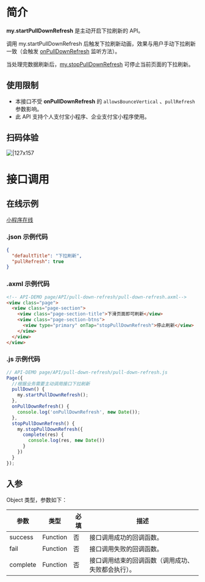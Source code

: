# 简介
**my.startPullDownRefresh** 是主动开启下拉刷新的 API。

调用 my.startPullDownRefresh 后触发下拉刷新动画，效果与用户手动下拉刷新一致（会触发 [onPullDownRefresh](https://opendocs.alipay.com/mini/api/wo21qk) 监听方法）。

当处理完数据刷新后，[my.stopPullDownRefresh](https://opendocs.alipay.com/mini/api/pmhkbb) 可停止当前页面的下拉刷新。

## 使用限制

- 本接口不受 **onPullDownRefresh** 的 `allowsBounceVertical` 、`pullRefresh` 参数影响。
- 此 API 支持个人支付宝小程序、企业支付宝小程序使用。

## 扫码体验

![|127x157](https://gw.alipayobjects.com/zos/skylark-tools/public/files/b6870cc16df411396f0c4fee0e518d6e.jpeg#align=left&display=inline&height=157&margin=%5Bobject%20Object%5D&originHeight=157&originWidth=127&status=done&style=none&width=127)

# 接口调用

## 在线示例

[小程序在线](https://opendocs.alipay.com/openbox/mini/opendocs/pull-down-refresh?view=preview&defaultPage=pages/index/index&defaultOpenedFiles=pages/index/index&theme=light) 

### .json 示例代码

```json
{
  "defaultTitle": "下拉刷新",
  "pullRefresh": true
}
```

### .axml 示例代码
```html
<!-- API-DEMO page/API/pull-down-refresh/pull-down-refresh.axml-->
<view class="page">
  <view class="page-section">
    <view class="page-section-title">下滑页面即可刷新</view>
    <view class="page-section-btns">
      <view type="primary" onTap="stopPullDownRefresh">停止刷新</view>
    </view>
  </view>
</view>
```

### .js 示例代码

```javascript
// API-DEMO page/API/pull-down-refresh/pull-down-refresh.js
Page({
  //根据业务需要主动调用接口下拉刷新
  pullDown() {
    my.startPullDownRefresh();
  },
  onPullDownRefresh() {
    console.log('onPullDownRefresh', new Date());
  },
  stopPullDownRefresh() {
    my.stopPullDownRefresh({
      complete(res) {
        console.log(res, new Date())
      }
    })
  }
});
```

## 入参
Object 类型，参数如下：

| **参数** | **类型** | **必填** | **描述** |
| --- | --- | --- | --- |
| success | Function | 否 | 接口调用成功的回调函数。 |
| fail | Function | 否 | 接口调用失败的回调函数。 |
| complete | Function | 否 | 接口调用结束的回调函数（调用成功、失败都会执行）。 |

